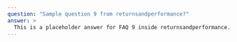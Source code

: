```yaml
---
question: "Sample question 9 from returnsandperformance?"
answer: >
  This is a placeholder answer for FAQ 9 inside returnsandperformance. It uses proper YAML block formatting to avoid any parsing issues.
---
```

